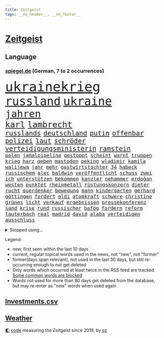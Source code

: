 ```yaml
---
title: Zeitgeist
tags: __no_header__, __no_footer__
---
```


# [Zeitgeist](https://oliz.io/zeitgeist/)

## Language

<h3><a href="https://www.spiegel.de" target="_blank">spiegel.de</a> (German, 7 to 2 occurrences)</h3>
<p style="font-family:monospace">
<span style="font-size:32pt"><a href="news_links.html#ukrainekrieg" class="current">ukrainekrieg</a></span>
<br>
<span style="font-size:28pt"><a href="news_links.html#russland" class="current">russland</a></span>
<span style="font-size:28pt"><a href="news_links.html#ukraine" class="current">ukraine</a></span>
<br>
<span style="font-size:24pt"><a href="news_links.html#jahren" class="current">jahren</a></span>
<br>
<span style="font-size:20pt"><a href="news_links.html#karl" class="current">karl</a></span>
<span style="font-size:20pt"><a href="news_links.html#lambrecht" class="current">lambrecht</a></span>
<br>
<span style="font-size:16pt"><a href="news_links.html#russlands" class="current">russlands</a></span>
<span style="font-size:16pt"><a href="news_links.html#deutschland" class="current">deutschland</a></span>
<span style="font-size:16pt"><a href="news_links.html#putin" class="current">putin</a></span>
<span style="font-size:16pt"><a href="news_links.html#offenbar" class="current">offenbar</a></span>
<span style="font-size:16pt"><a href="news_links.html#polizei" class="current">polizei</a></span>
<span style="font-size:16pt"><a href="news_links.html#laut" class="current">laut</a></span>
<span style="font-size:16pt"><a href="news_links.html#schröder" class="current">schröder</a></span>
<span style="font-size:16pt"><a href="news_links.html#verteidigungsministerin" class="current">verteidigungsministerin</a></span>
<span style="font-size:16pt"><a href="news_links.html#ramstein" class="current">ramstein</a></span>
<br>
<span style="font-size:12pt"><a href="news_links.html#polen" class="current">polen</a></span>
<span style="font-size:12pt"><a href="news_links.html#jamalpipeline" class="new">jamalpipeline</a></span>
<span style="font-size:12pt"><a href="news_links.html#gestoppt" class="current">gestoppt</a></span>
<span style="font-size:12pt"><a href="news_links.html#scheint" class="current">scheint</a></span>
<span style="font-size:12pt"><a href="news_links.html#warnt" class="current">warnt</a></span>
<span style="font-size:12pt"><a href="news_links.html#truppen" class="current">truppen</a></span>
<span style="font-size:12pt"><a href="news_links.html#krieg" class="current">krieg</a></span>
<span style="font-size:12pt"><a href="news_links.html#harz" class="new">harz</a></span>
<span style="font-size:12pt"><a href="news_links.html#geben" class="current">geben</a></span>
<span style="font-size:12pt"><a href="news_links.html#mastodon" class="new">mastodon</a></span>
<span style="font-size:12pt"><a href="news_links.html#peking" class="current">peking</a></span>
<span style="font-size:12pt"><a href="news_links.html#wladimir" class="current">wladimir</a></span>
<span style="font-size:12pt"><a href="news_links.html#kamila" class="current">kamila</a></span>
<span style="font-size:12pt"><a href="news_links.html#walijewa" class="current">walijewa</a></span>
<span style="font-size:12pt"><a href="news_links.html#jahr" class="current">jahr</a></span>
<span style="font-size:12pt"><a href="news_links.html#mehr" class="current">mehr</a></span>
<span style="font-size:12pt"><a href="news_links.html#gastwirtstochter" class="new">gastwirtstochter</a></span>
<span style="font-size:12pt"><a href="news_links.html#34" class="current">34</a></span>
<span style="font-size:12pt"><a href="news_links.html#habeck" class="current">habeck</a></span>
<span style="font-size:12pt"><a href="news_links.html#russischem" class="current">russischem</a></span>
<span style="font-size:12pt"><a href="news_links.html#alec" class="new">alec</a></span>
<span style="font-size:12pt"><a href="news_links.html#baldwin" class="current">baldwin</a></span>
<span style="font-size:12pt"><a href="news_links.html#veröffentlicht" class="current">veröffentlicht</a></span>
<span style="font-size:12pt"><a href="news_links.html#schuss" class="current">schuss</a></span>
<span style="font-size:12pt"><a href="news_links.html#zwei" class="current">zwei</a></span>
<span style="font-size:12pt"><a href="news_links.html#ich" class="current">ich</a></span>
<span style="font-size:12pt"><a href="news_links.html#unterstützen" class="current">unterstützen</a></span>
<span style="font-size:12pt"><a href="news_links.html#bekommen" class="current">bekommen</a></span>
<span style="font-size:12pt"><a href="news_links.html#kanzler" class="current">kanzler</a></span>
<span style="font-size:12pt"><a href="news_links.html#nehammer" class="current">nehammer</a></span>
<span style="font-size:12pt"><a href="news_links.html#erdoğan" class="current">erdoğan</a></span>
<span style="font-size:12pt"><a href="news_links.html#westen" class="current">westen</a></span>
<span style="font-size:12pt"><a href="news_links.html#punktet" class="current">punktet</a></span>
<span style="font-size:12pt"><a href="news_links.html#rheinmetall" class="current">rheinmetall</a></span>
<span style="font-size:12pt"><a href="news_links.html#rüstungskonzern" class="current">rüstungskonzern</a></span>
<span style="font-size:12pt"><a href="news_links.html#dieter" class="current">dieter</a></span>
<span style="font-size:12pt"><a href="news_links.html#rucht" class="new">rucht</a></span>
<span style="font-size:12pt"><a href="news_links.html#querdenker" class="current">querdenker</a></span>
<span style="font-size:12pt"><a href="news_links.html#bewegung" class="current">bewegung</a></span>
<span style="font-size:12pt"><a href="news_links.html#mann" class="current">mann</a></span>
<span style="font-size:12pt"><a href="news_links.html#kindergarten" class="current">kindergarten</a></span>
<span style="font-size:12pt"><a href="news_links.html#gerhard" class="current">gerhard</a></span>
<span style="font-size:12pt"><a href="news_links.html#göttingen" class="new">göttingen</a></span>
<span style="font-size:12pt"><a href="news_links.html#fordert" class="current">fordert</a></span>
<span style="font-size:12pt"><a href="news_links.html#aldi" class="current">aldi</a></span>
<span style="font-size:12pt"><a href="news_links.html#atomkraft" class="current">atomkraft</a></span>
<span style="font-size:12pt"><a href="news_links.html#schwere" class="current">schwere</a></span>
<span style="font-size:12pt"><a href="news_links.html#christine" class="current">christine</a></span>
<span style="font-size:12pt"><a href="news_links.html#grünes" class="current">grünes</a></span>
<span style="font-size:12pt"><a href="news_links.html#licht" class="current">licht</a></span>
<span style="font-size:12pt"><a href="news_links.html#verkauf" class="current">verkauf</a></span>
<span style="font-size:12pt"><a href="news_links.html#ergebnissen" class="new">ergebnissen</a></span>
<span style="font-size:12pt"><a href="news_links.html#pressekonferenz" class="current">pressekonferenz</a></span>
<span style="font-size:12pt"><a href="news_links.html#sand" class="current">sand</a></span>
<span style="font-size:12pt"><a href="news_links.html#krise" class="current">krise</a></span>
<span style="font-size:12pt"><a href="news_links.html#rund" class="current">rund</a></span>
<span style="font-size:12pt"><a href="news_links.html#russischer" class="current">russischer</a></span>
<span style="font-size:12pt"><a href="news_links.html#bafög" class="current">bafög</a></span>
<span style="font-size:12pt"><a href="news_links.html#fordern" class="current">fordern</a></span>
<span style="font-size:12pt"><a href="news_links.html#reform" class="current">reform</a></span>
<span style="font-size:12pt"><a href="news_links.html#lauterbach" class="current">lauterbach</a></span>
<span style="font-size:12pt"><a href="news_links.html#real" class="current">real</a></span>
<span style="font-size:12pt"><a href="news_links.html#madrid" class="current">madrid</a></span>
<span style="font-size:12pt"><a href="news_links.html#david" class="current">david</a></span>
<span style="font-size:12pt"><a href="news_links.html#alaba" class="new">alaba</a></span>
<span style="font-size:12pt"><a href="news_links.html#verteidigen" class="current">verteidigen</a></span>
<span style="font-size:12pt"><a href="news_links.html#ausschluss" class="current">ausschluss</a></span>
</p>
<details>
<summary>Stopped using...</summary>
<p class="former" style="font-size:12pt">
angeordnet(552) gerüchte(552) bildungsministerin(551) scheuer(551) tiktok(551) beschäftigten(550) drosten(550) geschützt(550) griechenland(550) konfrontiert(550) befinden(549) ernst(549) infektionszahlen(549) weltweiten(549) witz(549) anspruch(548) lady(548) missachtet(548) passagiere(548) prüfung(548) usbehörden(548) videobotschaft(548) alexej(547) angespannt(547) dauer(547) dauerhaft(547) eröffnet(547) flugzeug(547) fort(547) horst(547) ifoindex(547) locker(547) monatelang(547) nawalny(547) versagt(547) verschiedene(547) verteilt(547) ankunft(546) brief(546) bundestags(546) for(546) kamera(546) moderna(546) myanmar(546) pariser(546) stattfinden(546) verschwunden(546) ausflug(545) krankenhäusern(545) reiner(545) woran(545) österreichischen(545) amsterdam(544) beschluss(544) niveau(544) swetlana(544) vorübergehend(544) weitergehen(544) weißen(544) wieler(544) beteiligten(543) bundesweit(543) digitalisierung(543) gestrichen(543) psg(543) stellten(543) telekom(543) unmöglich(543) untersuchungen(543) wartet(543) öfter(543) argumente(542) dietmar(542) diskriminierung(542) einsatzkräfte(542) guter(542) interesse(542) jüdische(542) leon(542) londoner(542) nominiert(542) präsentiert(542) schüsse(542) sex(542) sicherte(542) welchem(542) zentrum(542) 42(541) allianz(541) berichterstattung(541) berühmt(541) google(541) schwarzer(541) ursachen(541) usamerikaner(541) verklagt(541) anzeigen(540) demonstrationen(540) digitale(540) grünheide(540) häufen(540) signal(540) symptome(540) trennung(540) veranstaltung(540) abgehört(539) aufgehoben(539) bekamen(539) dementiert(539) dürfe(539) gehandelt(539) nahen(539) opfers(539) umstrittenes(539) wales(539) höheren(538) islamisten(538) medikamente(538) reagierte(538) umstritten(538) umweltschützer(538) geflogen(537) merkels(537) studien(537) tauchen(537) ton(537) unterschiedlich(537) abgebrochen(536) bereiten(536) folgte(536) länge(536) via(536) freilassung(535) gesprengt(535) journalistin(535) philipp(535) verteilung(535) ausgleich(534) autoindustrie(534) erschweren(534) halb(534) heil(534) signalisiert(534) ägypten(534) kilometern(533) negative(533) offiziellen(533) überlassen(533) freie(532) mitteln(532) schwerem(532) sehnsucht(532) virologen(532) william(532) tim(531) aktie(530) haftstrafen(530) lernt(530) nachbarn(530) nachgewiesen(530) vieles(530) begeistert(529) green(528) bundesgerichtshof(527) rkichef(527) tür(527) aufstellen(526) erschienen(526) skeptisch(526) träume(526) architekt(525) eigenem(525) gemeinsame(525) jahrestag(525) rasen(525) samstagmorgen(525) verfassung(525) 11(524) heftiger(524) iphone(524) schriftsteller(524) echten(523) motor(522) defensive(521) erzielte(521) unterschrieben(521) vorbereitung(521) angehörige(520) bezeichnete(520) jeff(520) landwirtschaft(520) bestmarke(519) enorme(519) folter(519) journalist(519) klimaziele(518) sergio(518) verfolger(518) moderatorin(516) stahl(516) bartsch(514) albtraum(513) bundeswehrsoldaten(512) flagge(512) telegram(512) ämter(512) kassieren(510) apples(508) termine(508) 91(507) erforscht(504) eingeschaltet(500) erfolgreichen(498) mittelpunkt(496) engen(495) karlsruhe(495) laufbahn(495) verdoppelt(495) youtuber(495) entspannt(494) sprit(493) startup(493) inseln(491) normalerweise(491) absurd(489) inhaftierten(488) rolf(486) flog(483) psychischen(482) cdu/csu(480) erben(477) aggressiv(474) effekt(469) aufheben(468) arzneimittelbehörde(457) heidelberg(455) enthält(449) gewinne(447) konfrontation(437) zwingend(437) autobauer(436) expräsidenten(423) pokal(422) v(413) verlusten(413) kannte(406) militärjunta(405) medaille(402) carlos(400) promille(394) unverständnis(393) geimpften(388) freizugeben(387) universitäten(386) bewirbt(374) lahm(374) belgische(366) reisenden(365) gewalttat(360) zwischenfall(348) anfangs(329) crystal(329) oldenburg(329) abgefeuert(328) regierungskoalition(327) bond(323) maier(317) fossile(315) jonathan(313) meilenstein(312) erholen(310) gezählt(310) aachen(307) parlamentswahlen(306) einwanderer(303) organisierten(303) spitzen(302) open(300) chipmangel(296) höherer(294) eröffnung(291) wussten(291) fotografen(290) stehe(290) jamaika(289) leichten(287) raste(287) volk(287) bauern(285) regenfälle(285) terroranschlag(284) ewigkeit(281) inflationsrate(280) abgerufen(278) ahmed(277) befassen(276) tornado(276) aufmerksam(275) erpressen(275) friedensnobelpreisträger(274) wikileaksgründer(270) gestalten(269) karlsruher(268) vierter(267) warnungen(267) mächtigen(264) roter(264) präsentierte(263) festgehalten(262) dauerte(259) landsleute(257) fossilen(254) emiraten(253) führten(253) hochwasser(252) oberbayern(252) vertragsverlängerung(252) ausgefallen(250) jagen(250) halbleiter(249) lieferengpässen(249) sportlern(249) wellen(249) anschluss(244) stürme(243) halfen(242) norddeutschland(239) besitzen(238) entthront(237) ministerpräsidentenkonferenz(237) mainzer(236) überwältigt(233) dirk(230) anlage(229) europäisches(229) gerissen(228) niklas(228) war's(228) längste(226) konten(224) polizeiwache(224) einigkeit(223) entfliehen(220) experimente(220) musikerin(218) büchern(217) moderner(217) music(216) plänen(214) momente(213) harris(212) kamala(212) anschlags(211) unterschiedlicher(211) überraschende(211) atombombe(210) gewandt(209) zorn(209) herrschten(208) stufe(208) gefiel(206) genie(206) staatsanwalt(206) schädliche(204) gysi(202) meldeten(202) pazifik(202) gefälschten(200) sportwagen(200) wiederholung(200) infektionsschutzgesetz(199) bruch(198) dringen(198) geschäftsführerin(198) geständnis(197) hoffmann(197) oppositionspolitiker(196) stillstand(195) parken(194) beigetragen(193) stach(193) absicht(191) jüdischen(191) coronaausbrüche(190) evergrande(189) psychologie(189) strategien(189) ajax(188) basketballstar(187) engagieren(187) floyd(187) feministin(186) limburg(186) prosieben(186) schränkt(186) heizung(185) inhaftierte(185) kurzer(185) empfing(184) höhle(184) gehofft(183) minus(183) schärferen(183) ungeimpfter(183) belangt(182) fridays(182) future(182) videotest(182) deutschlandweit(181) realen(181) siebenmal(180) spezielle(179) ukrainekonflikt(179) kosteten(177) klischees(176) ruhestand(175) sozialer(173) gaspreise(171) globales(171) betreibern(170) kombination(170) parteichefs(170) alarmieren(169) kommuniziert(169) andrang(168) emir(168) trapp(168) vereinbart(168) zahlungsausfall(168) perspektive(167) taiwans(167) abu(166) messenger(165) ampelparteien(164) einander(164) ema(164) dhabi(163) faul(163) gaspreisen(163) langfristige(163) prestigeprojekt(163) auszahlt(161) kultusministerinnen(161) lädt(161) gefährt(160) lieferte(159) weitgehende(159) aneinandergeraten(158) belohnung(158) ostdeutschland(158) polnischer(158) schränken(158) cannabislegalisierung(157) ausweisung(156) dritter(155) europarat(155) aufpassen(154) inklusive(154) penny(154) twitterte(154) police(153) überragende(153) ausgeben(152) härte(152) immobilienbesitzer(152) versteigern(152) nationalgarde(151) weinen(151) atomenergie(150) gutachter(150) simple(149) chip(148) erheblichen(148) reichten(148) füllkrug(147) gesundheitspolitiker(147) meldungen(147) verschärften(147) deniz(146) kuss(146) mehrmals(146) yücel(146) backen(145) frisst(144) innen(144) kürzer(144) filmt(143) dankbarkeit(142) netflixserie(142) tennisspielerin(141) jameswebbweltraumteleskop(140) 2028(139) arbeitskampf(139) cottbus(139) geringer(139) todesstrafe(139) zuverlässig(139) coronaisolation(138) gerne(138) schusswaffen(138) vatikan(138) blauen(137) lieferzeiten(137) zwölfjährige(137) auswirkt(136) marode(136) nelson(136) woanders(136) impfpass(135) längeren(135) saisonniederlage(134) unterbringung(134) durchseuchung(133) erlaubte(133) vollsperrung(133) atomkraftwerke(132) designierten(132) stillen(132) taucht(132) vertrauliche(132) vorstandschef(132) fahrerlaubnis(130) gesteckt(129) wmteilnahme(128) historischer(127) ozean(127) wachstumsprognose(127) arbeitswelt(126) homeofficepflicht(126) gelb(125) kleinste(125) architektur(124) böses(124) erwachen(124) modernisieren(123) versicherten(123) watson(123) emotional(122) entschlossen(122) fpö(122) beliebten(121) bundesligageschichte(121) geboostert(121) phänomen(121) radcliffe(121) kalb(120) klimaerwärmung(120) keeper(119) kommissar(119) pfosten(119) tatmotiv(119) tatwaffe(119) schütze(118) einstufen(117) positiver(117) senior(117) starkwatzinger(116) staatsbürger(115) verrat(115) werkbank(115) überflüssig(115) entlang(114) entlarven(114) marius(114) sotheby's(114) wanken(114) arbeitsminister(113) erfurter(113) rasanten(113) biathlon(112) hausarbeit(112) atomdeal(111) chatnachrichten(111) frühe(111) widmet(111) zwölfjährigen(111) felder(110) amtsgeschäfte(108) begünstigen(108) einzig(108) landeshauptstadt(108) passte(108) altkanzler(107) 65jähriger(106) aufrüsten(106) personalien(106) stolpern(106) ablösen(105) frist(105) renault(105) syrischer(105) wackelt(105) nachweisen(104) verfassungsschützer(104) vollzogen(104) juan(103) kühne(103) nachhaltige(103) schulleiter(102) energieversorgern(101) missbrauchsskandals(101) ausgewertet(99) nadal(99) ungleich(99) 49jährige(98) asien(98) medium(98) schied(98) verpflichtung(98) ansprüche(97) emily(97) meisterwerk(97) augenzeugenberichte(96) ostflanke(96) schreckens(96) supermärkten(96) südkoreanische(96) überlebenskampf(96) überwachen(96) cool(95) läuten(95) eurojackpot(94) expertenrat(94) heikel(94) highlight(94) kern(94) töne(94) öffnete(94) ausgangssperre(93) p(93) exfrau(92) hinzu(92) kehrtwende(92) stabilität(92) wolf(92) bedeute(91) erlaubten(91) kitas(90) nbaklub(90) neujahr(90) parat(90) versteigerung(90) brot(89) exomars(89) klärt(89) verkünden(89) aufwendig(88) dreimalige(88) einstellung(88) farben(88) hai(88) hungersnöte(88) königlichen(88) zweites(88) mild(87) bergh(86) beschäftigen(86) tagelange(86) videobilder(86) altersgrenze(85) austritt(85) lebensmittelpreisen(85) mühsam(85) netze(85) positioniert(85) unerreichbar(85) 56jähriger(84) afghaninnen(84) babybauch(84) russophobie(84) skulptur(84) sky(84) stiftete(84) zweitbeste(84) überdenken(84) großbrand(83) ablegen(82) ausgeschieden(82) berichteten(82) erweitert(82) krachten(82) lasche(82) nutztiere(82) waldbränden(82) abduljabbar(81) kareem(81) modellrechnungen(81) schmerzhaft(81) verlangte(81) altern(80) desto(80) psychologe(80) stadtverwaltung(80) abgelenkt(79) integrieren(79) katars(79) kunstmarkt(79) produktionskosten(79) tiefpunkt(79) transfer(79) angeschoben(78) discounters(78) flüsse(78) sturms(78) banditen(77) danke(77) evergrandeaktien(77) leukämie(77) spendet(77) teilten(77) wurf(77) abfedern(76) arkadij(76) bekräftigen(76) euch(76) konfliktregion(76) stephan(76) streiken(76) beyoncé(75) forschungsprojekt(75) nachhilfe(75) rüstungsgüter(75) antigentests(74) gesundheitsamts(74) rauchwolken(74) 700000(73) gefangenenlager(73) klagten(73) lei(73) leihmutterschaft(73) parteiausschluss(73) schnellem(73) sofortprogramm(73) usvizepräsidentin(73) ausgegangen(72) enttäuschend(72) ffp2maskenpflicht(72) gesundheitsamt(72) royal(72) verschwindet(72) verwehren(72) albert(71) beitragen(71) belgier(71) braut(71) ceo(71) dallas(71) giglio(71) mavericks(71) überzahl(71) auswärts(70) bildungsgewerkschaft(70) bürgerkrieg(70) café(70) dieselpreise(70) einstufung(70) erfolgreichster(70) exportstopp(70) geklagt(70) gew(70) gezwungen(70) kontinents(70) putinkritiker(70) spioniert(70) tourist(70) treffers(70) wegkommen(70) 61jährige(69) mobilfunkanbieter(69) nasser(69) satellitenaufnahmen(69) überwachungskameras(69) angebunden(68) drogeneinfluss(68) forster(68) geiselnahme(68) lernte(68) verweisen(68) zuhause(68) aushandeln(67) folgenden(67) überfällt(67) auszuschließen(66) häftlingen(66) hässlich(66) jemenkrieg(66) journalismus(66) report(66) washingtons(66) weint(66) ökologische(66) anrufer(65) elektronisch(65) putingegner(65) straflager(65) bekanntes(64) cowboys(64) effektiv(64) europameisterschaft(64) feldzug(64) italiener(64) meth(64) wahrnehmung(64) geschlossenheit(63) pjöngjang(63) routiniert(63) staatsgefährdenden(63) abzuwenden(62) einstand(62) gespaltene(62) preissprünge(62) schüttelt(62) ausgestrahlt(61) fraglich(61) machu(61) picchu(61) schenk(61) sánchez(61) tahiti(61) viktoria(61) vorrangig(61) gymnasium(60) lächerlich(60) nonnenwerth(60) abschaffung(59) einmarsches(59) idaroberstein(59) laufe(59) sabotageversuch(59) straftäter(59) tomaten(59) wohlstand(59) zitierte(59) assanges(58) erik(58) laien(58) lesser(58) physiker(58) positiven(58) stuttgarter(58) überraschungen(58) dazn(57) ernteausfälle(57) korallenriff(57) kosmonauten(57) nahelegt(57) zensur(57) airports(56) fehlverhalten(56) geltend(56) verdankt(56) arnold(55) bezaubernde(55) bundespräsidialamt(55) celsius(55) geballte(55) häufigste(55) schwarzenegger(55) verwaltung(55) erblast(54) handballstar(54) marschflugkörper(54) neuseeländische(54) ruinen(54) schalte(54) unwetter(54) vereinigte(54) versteckspiel(54) zweierlei(54) dgbchef(53) drehort(53) paprika(53) privatjet(53) truppenaufmarsch(53) verarbeitet(53) zucker(53) amtsarzt(52) anträgen(52) nadals(52) südstaaten(52) jacht(51) negativtrend(51) ordnet(51) profite(51) schülern(51) statements(51) vanessa(51) 40000(50) abseits(50) amazongründer(50) belarussen(50) bezos(50) drach(50) maersk(50) reemtsmaentführer(50) sympathie(50) zuschlag(50) ampelplänen(49) barrier(49) bejubelt(49) great(49) jemenitischen(49) kölntatort(49) reef(49) road(49) verwüstet(49) marokko(48) mosambik(48) peace(48) sofortigen(48) bewerfen(47) donata(47) hopfen(47) latte(47) leak(47) sportlerin(47) untersuchungsbericht(47) uspolizisten(47) vorgedrungen(47) coronatodesfälle(46) knochenbrüche(46) polizistin(46) absagen(45) berufsleben(45) heizsysteme(45) nordkoreanische(45) oppositionellen(45) realitystar(45) sicherheitsleute(45) spdchef(45) urlauber(45) 132(44) einsam(44) franks(44) kippen(44) kuh(44) müllerwesternhagen(44) rovers(44) verräter(44) würgegriff(44) alabaliradovan(43) gastronom(43) integrationsbeauftragte(43) integrationsbeauftragten(43) reem(43) sonderbeauftragten(43) usrockband(43) vögel(43) dünger(42) hochtouren(42) steigert(42) traut(42) ablauf(41) fakevideo(41) kellern(41) lehrplan(41) lkwfahrern(41) vermeintlichem(41) bemühungen(40) bräuchte(40) dreijährige(40) flüchteten(40) herrn(40) scott(40) verbrauch(40) jüdinnen(39) sklaverei(39) travis(39) vergleichen(39) vorsieht(39) zyklon(39) ähnlichen(39) bemängelt(38) eilantrag(38) first(38) götz(38) kairo(38) videoschalte(38) fragwürdigen(37) freundschaft(37) schwache(37) beispiellosen(36) buchmesse(36) diplomatischer(36) overmars(36) reallöhne(36) u(36) werfer(36) autoverkehr(35) bombenangriffs(35) clip(35) nbageschichte(35) scorer(35) vermuteten(35) wochenbeginn(35) bloßgestellt(34) leichtigkeit(34) politikwissenschaftler(34) sperrungen(34) öffnung(34) disneykonzern(33) montagmorgen(33) schwarzwald(33) unerwartete(33) risse(32) steuersenkungen(32) victoria(32) wettkämpfe(32) windhorst(32) zurückgewiesen(32) belohnt(31) menschliches(31) trollen(31) drohten(30) kriegsalltag(30) natopartner(30) neuankömmlinge(30) neuartigen(30) persiflage(30) absolvieren(29) chefdirigenten(29) gläubiger(29) hergestellt(29) kreuzt(29) regelmäßige(29) sanktioniert(29) statue(29) tagesordnung(29) verteidigungsbündnis(29) währenddessen(29) autorennen(28) beschwören(28) bevorsteht(28) einzigartig(28) hauptsponsor(28) händlern(28) prorussisch(28) verschleierung(28) 170(27) bakterien(27) cleveland(27) exodus(27) patriarchat(27) schlagkräftig(27) führe(26) koffer(26) panzerfäuste(26) stoff(26) tarifverhandlungen(26) krisenzeiten(25) sevilla(25) strafrechtlicher(25) abrupten(24) annefrankbuch(24) geschüttelt(24) pendlerpauschale(24) sportverbände(24) unsicher(24) wettern(24) zofft(24) zunehmen(24) zähen(24) erbitterten(23) schutzbunker(23) täuschen(23) 35jähriger(22) anpassung(22) flicks(22) schwächere(22) sputnik(22) teslawerk(22) unbürokratisch(22) ölkonzern(22) schmerzen(21) spiegeltexte(21) week(21) andrzej(20) ausgerichtet(20) duda(20) gefangenschaft(20) hausdurchsuchungen(20) hilfsgüter(20) kriegsflüchtlingen(20) militärexperte(20) sicherheitspolitik(20) vietnamese(20) entlastungspaket(19) formulierte(19) genuss(19) krone(19) mädchens(19) cduministerpräsident(18) hackergruppe(18) kremlchefs(18) psychologen(18) verschluckt(18) abholen(17) angelastet(17) britin(17) ostukrainischen(17) zerreißprobe(17) eugipfel(16) fotoprojekt(16) geschäftsleute(16) klassenzimmer(16) raja(16) scout(16) terrorisiert(16) futter(15) kriegswoche(15) schlechtesten(15) besitzern(14) brutalität(14) ehrenbürgerschaft(14) graue(14) hochstaplerin(14) metropolitan(14) sicherheitspolitische(14) warnstreiks(14) artillerie(13) bundle(13) cherson(13) flugverbotszone(13) lektionen(13) rettungshubschrauber(13) anatolij(12) bestehenden(12) emil(12) fußballklubs(12) geburtsklinik(12) großvater(12) hauses(12) inhaftiert(12) naivität(12) scheinheiligkeit(12) altkanzlers(11) beigesetzt(11) derartige(11) jünger(11) ordnern(11) regenwald(11) touren(11) volumen(11)
</p>
</details>
<p>Legend:
<ul>
<li><span class="new">new</span>, first seen within the last 10 days</li>
<li><span class="current">current</span>, regular topical words used in the news, not "new", not "former"</li>
<li><span class="former">former(days span relevant)</span>, not used in the last 30 days, but still re-occurring enough to not get deleted</li>
<li>Only words which occurred at least twice in the RSS feed are tracked. <a href="language/filters.py">Some common words are blocked</a></li>
<li>Words not used for more than 90 days get deleted from the database, but may re-enter as "new" words when used again</li>
</ul>
</p>

## [Investments](investments.html)[.csv](investments.csv)

## [Weather](weather.html)

<footer>
<a href="javascript:toggleTheme()" class="nav">🌓</a>
<a href="https://github.com/ooz/zeitgeist">code</a> measuring the Zeitgeist since 2019, by <a href="https://oliz.io">oz</a>
</footer>
